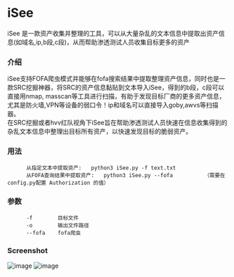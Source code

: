 # iSee
iSee 是一款资产收集并整理的工具，可以从大量杂乱的文本信息中提取出资产信息(如域名,ip,b段,c段)，从而帮助渗透测试人员收集目标更多的资产    
### 介绍
iSee支持FOFA爬虫模式并能够在fofa搜索结果中提取整理资产信息，同时也是一款SRC挖掘神器，将SRC的资产信息黏贴到文本导入iSee，得到的b段，c段可以直接用nmap, masscan等工具进行扫描，有助于发现目标厂商的更多资产信息，尤其是防火墙,VPN等设备的弱口令！ip和域名可以直接导入goby,awvs等扫描器。    
在SRC挖掘或者hvv红队视角下iSee旨在帮助渗透测试人员快速在信息收集得到的杂乱文本信息中整理出目标所有资产，以快速发现目标的脆弱资产。
     
### 用法         

          从指定文本中提取资产:   python3 iSee.py -f text.txt
          从FOFA查询结果中提取资产:   python3 iSee.py --fofa          （需要在config.py配置 Authorization 的值）
### 参数  
          -f        目标文件
          -o        输出文件路径
          --fofa    fofa爬虫
          
          
### Screenshot
![image](https://user-images.githubusercontent.com/71172892/146219076-41dd51a2-293d-4fcd-b691-638e1d277921.png)
![image](https://user-images.githubusercontent.com/71172892/146219368-59c1643d-54a8-4b31-9403-b487ecea3f0e.png)

